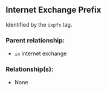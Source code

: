## Internet Exchange Prefix 

Identified by the `ixpfx` tag.

### Parent relationship:

- `ix` internet exchange

### Relationship(s):

- None
